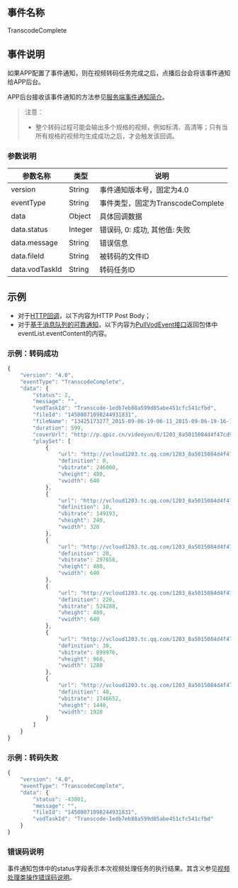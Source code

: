 ## 事件名称
TranscodeComplete

## 事件说明
如果APP配置了事件通知，则在视频转码任务完成之后，点播后台会将该事件通知给APP后台。

APP后台接收该事件通知的方法参见[服务端事件通知简介](/document/product/266/7829)。

> 注意：
> - 整个转码过程可能会输出多个规格的视频，例如标清、高清等；只有当所有规格的视频均生成成功之后，才会触发该回调。

### 参数说明
| 参数名称 | 类型 | 说明 |
|---------|---------|---------|
| version | String | 事件通知版本号，固定为4.0 |
| eventType | String | 事件类型，固定为TranscodeComplete |
| data | Object | 具体回调数据 |
| data.status | Integer | 错误码, 0: 成功, 其他值: 失败 |
| data.message | String | 错误信息  |
| data.fileId | String | 被转码的文件ID  |
| data.vodTaskId | String | 转码任务ID  |

## 示例

- 对于[HTTP回调](/document/product/266/7829#http.E5.9B.9E.E8.B0.83)，以下内容为HTTP Post Body；
- 对于[基于消息队列的可靠通知](/document/product/266/7829#.E5.9F.BA.E4.BA.8E.E6.B6.88.E6.81.AF.E9.98.9F.E5.88.97.E7.9A.84.E5.8F.AF.E9.9D.A0.E9.80.9A.E7.9F.A5)，以下内容为[PullVodEvent接口](/document/product/266/7818)返回包体中eventList.eventContent的内容。

### 示例：转码成功

```javascript
{
    "version": "4.0",
    "eventType": "TranscodeComplete",
    "data": {
        "status": 2,
        "message": "",
        "vodTaskId": "Transcode-1edb7eb88a599d05abe451cfc541cfbd",
        "fileId": "14508071098244931831",
        "fileName": "13425173277_2015-09-06-19-06-11_2015-09-06-19-16-11",
        "duration": 599,
        "coverUrl": "http://p.qpic.cn/videoyun/0/1203_8a5015084d4f47cd9a0bc5ecfe78aecb_1/640",
        "playSet": [
            {
                "url": "http://vcloud1203.tc.qq.com/1203_8a5015084d4f47cd9a0bc5ecfe78aecb.f0.mp4",
                "definition": 0,
                "vbitrate": 246000,
                "vheight": 480,
                "vwidth": 640
            },
            {
                "url": "http://vcloud1203.tc.qq.com/1203_8a5015084d4f47cd9a0bc5ecfe78aecb.f10.mp4",
                "definition": 10,
                "vbitrate": 149193,
                "vheight": 240,
                "vwidth": 320
            },
            {
                "url": "http://vcloud1203.tc.qq.com/1203_8a5015084d4f47cd9a0bc5ecfe78aecb.f20.mp4",
                "definition": 20,
                "vbitrate": 297656,
                "vheight": 480,
                "vwidth": 640
            },
            {
                "url": "http://vcloud1203.tc.qq.com/1203_8a5015084d4f47cd9a0bc5ecfe78aecb.f220.av.m3u8",
                "definition": 220,
                "vbitrate": 524288,
                "vheight": 480,
                "vwidth": 640
            },
            {
                "url": "http://vcloud1203.tc.qq.com/1203_8a5015084d4f47cd9a0bc5ecfe78aecb.f30.mp4",
                "definition": 30,
                "vbitrate": 899976,
                "vheight": 960,
                "vwidth": 1280
            },
            {
                "url": "http://vcloud1203.tc.qq.com/1203_8a5015084d4f47cd9a0bc5ecfe78aecb.f40.mp4",
                "definition": 40,
                "vbitrate": 1746652,
                "vheight": 1440,
                "vwidth": 1920
            }
        ]
    }
}
```

### 示例：转码失败

```javascript
{
    "version": "4.0",
    "eventType": "TranscodeComplete",
    "data": {
        "status": -43001,
        "message": "",
        "fileId": "14508071098244931831",
        "vodTaskId": "Transcode-1edb7eb88a599d05abe451cfc541cfbd"
    }
}
```

### 错误码说明

事件通知包体中的status字段表示本次视频处理任务的执行结果。其含义参见[视频处理类操作错误码说明](/document/product/266/7783#.E8.A7.86.E9.A2.91.E5.A4.84.E7.90.86.E7.B1.BB.E6.93.8D.E4.BD.9C.E9.94.99.E8.AF.AF.E7.A0.81.E8.AF.B4.E6.98.8E)。